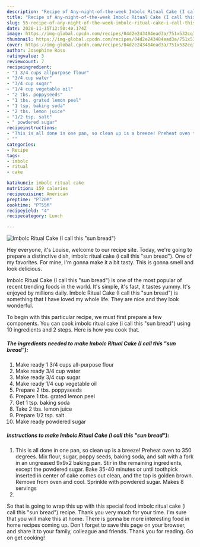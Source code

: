 ```yaml
---
description: "Recipe of Any-night-of-the-week Imbolc Ritual Cake (I call this &amp;#34;sun bread&amp;#34;)"
title: "Recipe of Any-night-of-the-week Imbolc Ritual Cake (I call this &amp;#34;sun bread&amp;#34;)"
slug: 55-recipe-of-any-night-of-the-week-imbolc-ritual-cake-i-call-this-and-34-sun-bread-and-34
date: 2020-11-15T12:50:40.174Z
image: https://img-global.cpcdn.com/recipes/04d2e243484ead3a/751x532cq70/imbolc-ritual-cake-i-call-this-sun-bread-recipe-main-photo.jpg
thumbnail: https://img-global.cpcdn.com/recipes/04d2e243484ead3a/751x532cq70/imbolc-ritual-cake-i-call-this-sun-bread-recipe-main-photo.jpg
cover: https://img-global.cpcdn.com/recipes/04d2e243484ead3a/751x532cq70/imbolc-ritual-cake-i-call-this-sun-bread-recipe-main-photo.jpg
author: Josephine Ross
ratingvalue: 3
reviewcount: 7
recipeingredient:
- "1 3/4 cups allpurpose flour"
- "3/4 cup water"
- "3/4 cup sugar"
- "1/4 cup vegetable oil"
- "2 tbs. poppyseeds"
- "1 tbs. grated lemon peel"
- "1 tsp. baking soda"
- "2 tbs. lemon juice"
- "1/2 tsp. salt"
- " powdered sugar"
recipeinstructions:
- "This is all done in one pan, so clean up is a breeze! Preheat oven to 350 degrees. Mix flour, sugar, poppy seeds, baking soda, and salt with a fork in an ungreased 9x9x2 baking pan. Stir in the remaining ingredients, except the powdered sugar. Bake 35-40 minutes or until toothpick inserted in center of cake comes out clean, and the top is golden brown. Remove from oven and cool. Sprinkle with powdered sugar. Makes 8 servings"
- ""
categories:
- Recipe
tags:
- imbolc
- ritual
- cake

katakunci: imbolc ritual cake 
nutrition: 159 calories
recipecuisine: American
preptime: "PT20M"
cooktime: "PT55M"
recipeyield: "4"
recipecategory: Lunch

---
```



![Imbolc Ritual Cake (I call this &#34;sun bread&#34;)](https://img-global.cpcdn.com/recipes/04d2e243484ead3a/751x532cq70/imbolc-ritual-cake-i-call-this-sun-bread-recipe-main-photo.jpg)

Hey everyone, it's Louise, welcome to our recipe site. Today, we're going to prepare a distinctive dish, imbolc ritual cake (i call this &#34;sun bread&#34;). One of my favorites. For mine, I'm gonna make it a bit tasty. This is gonna smell and look delicious.

Imbolc Ritual Cake (I call this &#34;sun bread&#34;) is one of the most popular of recent trending foods in the world. It's simple, it's fast, it tastes yummy. It's enjoyed by millions daily. Imbolc Ritual Cake (I call this &#34;sun bread&#34;) is something that I have loved my whole life. They are nice and they look wonderful.




To begin with this particular recipe, we must first prepare a few components. You can cook imbolc ritual cake (i call this &#34;sun bread&#34;) using 10 ingredients and 2 steps. Here is how you cook that.

<!--inarticleads1-->

##### The ingredients needed to make Imbolc Ritual Cake (I call this &#34;sun bread&#34;):

1. Make ready 1 3/4 cups all-purpose flour
1. Make ready 3/4 cup water
1. Make ready 3/4 cup sugar
1. Make ready 1/4 cup vegetable oil
1. Prepare 2 tbs. poppyseeds
1. Prepare 1 tbs. grated lemon peel
1. Get 1 tsp. baking soda
1. Take 2 tbs. lemon juice
1. Prepare 1/2 tsp. salt
1. Make ready  powdered sugar




<!--inarticleads2-->

##### Instructions to make Imbolc Ritual Cake (I call this &#34;sun bread&#34;):

1. This is all done in one pan, so clean up is a breeze! Preheat oven to 350 degrees. Mix flour, sugar, poppy seeds, baking soda, and salt with a fork in an ungreased 9x9x2 baking pan. Stir in the remaining ingredients, except the powdered sugar. Bake 35-40 minutes or until toothpick inserted in center of cake comes out clean, and the top is golden brown. Remove from oven and cool. Sprinkle with powdered sugar. Makes 8 servings
1. 




So that is going to wrap this up with this special food imbolc ritual cake (i call this &#34;sun bread&#34;) recipe. Thank you very much for your time. I'm sure that you will make this at home. There is gonna be more interesting food in home recipes coming up. Don't forget to save this page on your browser, and share it to your family, colleague and friends. Thank you for reading. Go on get cooking!
